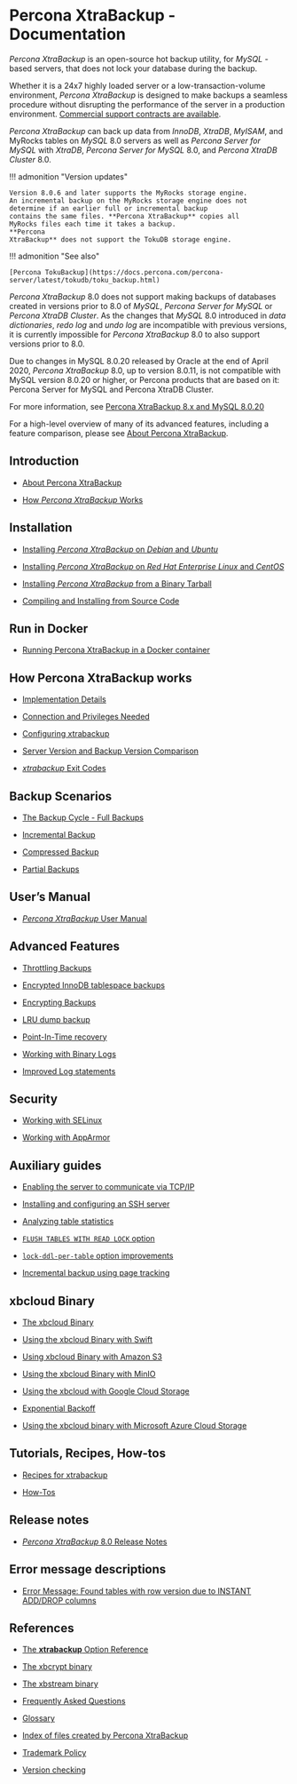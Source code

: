 
# Percona XtraBackup - Documentation

*Percona XtraBackup* is an open-source hot backup utility, for
*MySQL* - based servers, that does not lock your database during the
backup.

Whether it is a 24x7 highly loaded server or a low-transaction-volume
environment, *Percona XtraBackup* is designed to make backups a seamless
procedure without disrupting the performance of the server in a production
environment. [Commercial support contracts are available](http://www.percona.com/mysql-support/).

*Percona XtraBackup* can back up data from *InnoDB*, *XtraDB*,
*MyISAM*, and MyRocks tables on *MySQL* 8.0 servers as well as *Percona Server for MySQL*
with *XtraDB*, *Percona Server for MySQL* 8.0, and *Percona XtraDB Cluster* 8.0.

!!! admonition "Version updates"
   
    Version 8.0.6 and later supports the MyRocks storage engine. 
    An incremental backup on the MyRocks storage engine does not 
    determine if an earlier full or incremental backup 
    contains the same files. **Percona XtraBackup** copies all 
    MyRocks files each time it takes a backup.
    **Percona 
    XtraBackup** does not support the TokuDB storage engine.

!!! admonition "See also"
   
    [Percona TokuBackup](https://docs.percona.com/percona-server/latest/tokudb/toku_backup.html)

*Percona XtraBackup* 8.0 does not support making backups of databases
created in versions prior to 8.0 of *MySQL*, *Percona Server for MySQL* or
*Percona XtraDB Cluster*. As the changes that *MySQL* 8.0 introduced
in *data dictionaries*, *redo log* and *undo log* are incompatible
with previous versions, it is currently impossible for *Percona XtraBackup* 8.0 to also support versions prior to 8.0.

Due to changes in MySQL 8.0.20 released by Oracle at the end of April 2020,
*Percona XtraBackup* 8.0, up to version 8.0.11, is not compatible with MySQL version 8.0.20 or
higher, or Percona products that are based on it: Percona Server for MySQL and
Percona XtraDB Cluster.

For more information, see [Percona XtraBackup 8.x and MySQL 8.0.20](https://www.percona.com/blog/2020/04/28/percona-xtrabackup-8-x-and-mysql-8-0-20/)

For a high-level overview of many of its advanced features, including
a feature comparison, please see [About Percona XtraBackup](intro.md).

## Introduction


* [About Percona XtraBackup](intro.md)


* [How *Percona XtraBackup* Works](how_xtrabackup_works.md)


## Installation


* [Installing *Percona XtraBackup* on *Debian* and *Ubuntu*](installation/apt_repo.md)


* [Installing *Percona XtraBackup* on *Red Hat Enterprise Linux* and *CentOS*](installation/yum_repo.md)


* [Installing *Percona XtraBackup* from a Binary Tarball](installation/binary-tarball.md)


* [Compiling and Installing from Source Code](installation/compiling_xtrabackup.md)


## Run in Docker


* [Running Percona XtraBackup in a Docker container](installation/docker.md)


## How Percona XtraBackup works


* [Implementation Details](xtrabackup_bin/implementation_details.md)


* [Connection and Privileges Needed](using_xtrabackup/privileges.md)


* [Configuring xtrabackup](using_xtrabackup/configuring.md)


* [Server Version and Backup Version Comparison](using_xtrabackup/comparison.md)


* [*xtrabackup* Exit Codes](xtrabackup_bin/xtrabackup_exit_codes.md)


## Backup Scenarios


* [The Backup Cycle - Full Backups](backup_scenarios/full_backup.md)


* [Incremental Backup](backup_scenarios/incremental_backup.md)


* [Compressed Backup](backup_scenarios/compressed_backup.md)


* [Partial Backups](xtrabackup_bin/partial_backups.md)


## User’s Manual


* [*Percona XtraBackup* User Manual](manual.md)


## Advanced Features


* [Throttling Backups](advanced/throttling_backups.md)


* [Encrypted InnoDB tablespace backups](advanced/encrypted_innodb_tablespace_backups.md)


* [Encrypting Backups](xtrabackup_bin/backup.encrypting.md)


* [LRU dump backup](xtrabackup_bin/lru_dump.md)


* [Point-In-Time recovery](xtrabackup_bin/point-in-time-recovery.md)


* [Working with Binary Logs](xtrabackup_bin/working_with_binary_logs.md)


* [Improved Log statements](advanced/log_enhancements.md)


## Security


* [Working with SELinux](security/pxb-selinux.md)


* [Working with AppArmor](security/pxb-apparmor.md)


## Auxiliary guides


* [Enabling the server to communicate via TCP/IP](howtos/enabling_tcp.md)


* [Installing and configuring an SSH server](howtos/ssh_server.md)


* [Analyzing table statistics](xtrabackup_bin/analyzing_table_statistics.md)


* [`FLUSH TABLES WITH READ LOCK` option](xtrabackup_bin/flush-tables-with-read-lock.md)


* [`lock-ddl-per-table` option improvements](advanced/locks.md)


* [Incremental backup using page tracking](advanced/page_tracking.md)


## xbcloud Binary


* [The xbcloud Binary](xbcloud/xbcloud.md)


* [Using the xbcloud Binary with Swift](xbcloud/xbcloud_swift.md)


* [Using xbcloud Binary with Amazon S3](xbcloud/xbcloud_s3.md)


* [Using the xbcloud Binary with MinIO](xbcloud/xbcloud_minio.md)


* [Using the xbcloud with Google Cloud Storage](xbcloud/xbcloud_gcs.md)


* [Exponential Backoff](xbcloud/xbcloud_exbackoff.md)


* [Using the xbcloud binary with Microsoft Azure Cloud Storage](xbcloud/xbcloud_azure.md)


## Tutorials, Recipes, How-tos

* [Recipes for xtrabackup](how-tos.md#recipes-xbk)


* [How-Tos](how-tos.md#howtos)

## Release notes

* [*Percona XtraBackup* 8.0 Release Notes](release-notes.md)

## Error message descriptions

* [Error Message: Found tables with row version due to INSTANT ADD/DROP columns](em/instant.md)

## References

* [The **xtrabackup** Option Reference](xtrabackup_bin/xbk_option_reference.md)


* [The xbcrypt binary](xbcrypt/xbcrypt.md)


* [The xbstream binary](xbstream/xbstream.md)


* [Frequently Asked Questions](faq.md)


* [Glossary](glossary.md)


* [Index of files created by Percona XtraBackup](xtrabackup-files.md)


* [Trademark Policy](trademark-policy.md)


* [Version checking](version-check.md)


